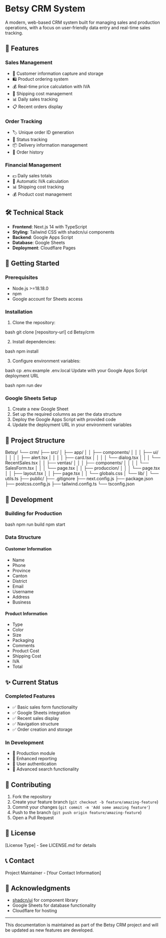# Betsy CRM System

A modern, web-based CRM system built for managing sales and production operations, with a focus on user-friendly data entry and real-time sales tracking.

## 🚀 Features

### Sales Management
- 📝 Customer information capture and storage
- 🛍️ Product ordering system
- 💰 Real-time price calculation with IVA
- 🚚 Shipping cost management
- 📊 Daily sales tracking
- 📋 Recent orders display

### Order Tracking
- 🏷️ Unique order ID generation
- 📌 Status tracking
- 📦 Delivery information management
- 📜 Order history

### Financial Management
- 💵 Daily sales totals
- 🧮 Automatic IVA calculation
- 📊 Shipping cost tracking
- 💰 Product cost management

## 🛠️ Technical Stack

- **Frontend**: Next.js 14 with TypeScript
- **Styling**: Tailwind CSS with shadcn/ui components
- **Backend**: Google Apps Script
- **Database**: Google Sheets
- **Deployment**: Cloudflare Pages

## 🚀 Getting Started

### Prerequisites
- Node.js >=18.18.0
- npm
- Google account for Sheets access

### Installation

1. Clone the repository:

bash
git clone [repository-url]
cd Betsy/crm

2. Install dependencies:

bash
npm install

3. Configure environment variables:

bash
cp .env.example .env.local
Update with your Google Apps Script deployment URL

bash
npm run dev


### Google Sheets Setup
1. Create a new Google Sheet
2. Set up the required columns as per the data structure
3. Deploy the Google Apps Script with provided code
4. Update the deployment URL in your environment variables

## 📁 Project Structure

Betsy/
└── crm/
    ├── src/
    │   ├── app/
    │   │   ├── components/
    │   │   │   ├── ui/
    │   │   │   │   ├── alert.tsx
    │   │   │   │   ├── card.tsx
    │   │   │   │   └── dialog.tsx
    │   │   │   └── RecentSales.tsx
    │   │   ├── ventas/
    │   │   │   ├── components/
    │   │   │   │   └── SalesForm.tsx
    │   │   │   └── page.tsx
    │   │   ├── produccion/
    │   │   │   └── page.tsx
    │   │   ├── layout.tsx
    │   │   ├── page.tsx
    │   │   └── globals.css
    │   └── lib/
    │       └── utils.ts
    ├── public/
    ├── .gitignore
    ├── next.config.js
    ├── package.json
    ├── postcss.config.js
    ├── tailwind.config.ts
    └── tsconfig.json


## 🔧 Development

### Building for Production

bash
npm run build
npm start


### Data Structure

#### Customer Information
- Name
- Phone
- Province
- Canton
- District
- Email
- Username
- Address
- Business

#### Product Information
- Type
- Color
- Size
- Packaging
- Comments
- Product Cost
- Shipping Cost
- IVA
- Total

## ✨ Current Status

### Completed Features
- ✅ Basic sales form functionality
- ✅ Google Sheets integration
- ✅ Recent sales display
- ✅ Navigation structure
- ✅ Order creation and storage

### In Development
- 🚧 Production module
- 🚧 Enhanced reporting
- 🚧 User authentication
- 🚧 Advanced search functionality

## 🤝 Contributing

1. Fork the repository
2. Create your feature branch (`git checkout -b feature/amazing-feature`)
3. Commit your changes (`git commit -m 'Add some amazing feature'`)
4. Push to the branch (`git push origin feature/amazing-feature`)
5. Open a Pull Request

## 📄 License
[License Type] - See LICENSE.md for details

## 📞 Contact
Project Maintainer - [Your Contact Information]

## 🙏 Acknowledgments
- [shadcn/ui](https://ui.shadcn.com/) for component library
- Google Sheets for database functionality
- Cloudflare for hosting

---

This documentation is maintained as part of the Betsy CRM project and will be updated as new features are developed.